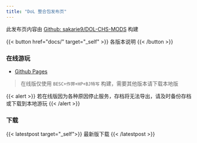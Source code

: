 ```yaml
---
title: "DoL 整合包发布页"
---
```


此发布页内容由 [Github: sakarie9/DOL-CHS-MODS](https://github.com/sakarie9/DOL-CHS-MODS) 构建

{{< button href="docs/" target="_self" >}}
各版本说明
{{< /button >}}

### 在线游玩

- [Github Pages](https://dol-chs-mods.github.io/pages/)

> 在线版仅使用 `BESC+作弊+HP+BJ特写` 构建，需要其他版本请下载本地版

{{< alert >}}
若在线版因为各种原因停止服务，存档将无法导出，请及时备份存档或下载到本地游玩
{{< /alert >}}

### 下载

{{< latestpost target="_self">}}
最新版下载
{{< /latestpost >}}
